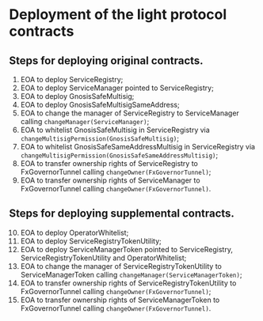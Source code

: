 # Deployment of the light protocol contracts
## Steps for deploying original contracts.
1. EOA to deploy ServiceRegistry;
2. EOA to deploy ServiceManager pointed to ServiceRegistry;
3. EOA to deploy GnosisSafeMultisig;
4. EOA to deploy GnosisSafeMultisigSameAddress;
5. EOA to change the manager of ServiceRegistry to ServiceManager calling `changeManager(ServiceManager)`;
6. EOA to whitelist GnosisSafeMultisig in ServiceRegistry via `changeMultisigPermission(GnosisSafeMultisig)`;
7. EOA to whitelist GnosisSafeSameAddressMultisig in ServiceRegistry via `changeMultisigPermission(GnosisSafeSameAddressMultisig)`;
8. EOA to transfer ownership rights of ServiceRegistry to FxGovernorTunnel calling `changeOwner(FxGovernorTunnel)`;
9. EOA to transfer ownership rights of ServiceManager to FxGovernorTunnel calling `changeOwner(FxGovernorTunnel)`.

## Steps for deploying supplemental contracts.
10. EOA to deploy OperatorWhitelist;
11. EOA to deploy ServiceRegistryTokenUtility;
12. EOA to deploy ServiceManagerToken pointed to ServiceRegistry, ServiceRegistryTokenUtility and OperatorWhitelist;
13. EOA to change the manager of ServiceRegistryTokenUtility to ServiceManagerToken calling `changeManager(ServiceManagerToken)`;
14. EOA to transfer ownership rights of ServiceRegistryTokenUtility to FxGovernorTunnel calling `changeOwner(FxGovernorTunnel)`;
15. EOA to transfer ownership rights of ServiceManagerToken to FxGovernorTunnel calling `changeOwner(FxGovernorTunnel)`.